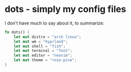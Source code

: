 # dots - simply my config files

I don't have much to say about it, to summarize:

```rust
fn dots() {
    let mut distro = "arch linux";
    let mut wm = "hyprland";
    let mut shell = "fish";
    let mut terminal = "foot";
    let mut editor = "neovim";
    let mut theme = "rose-pine";
}
```
